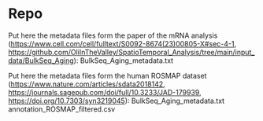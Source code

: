 # Repo
Put here the metadata files form the paper of the mRNA analysis (https://www.cell.com/cell/fulltext/S0092-8674(23)00805-X#sec-4-1, https://github.com/OliInTheValley/SpatioTemporal_Analysis/tree/main/input_data/BulkSeq_Aging):
BulkSeq_Aging_metadata.txt

Put here the metadata files form the human ROSMAP dataset (https://www.nature.com/articles/sdata2018142, https://journals.sagepub.com/doi/full/10.3233/JAD-179939, https://doi.org/10.7303/syn3219045):
BulkSeq_Aging_metadata.txt
annotation_ROSMAP_filtered.csv
